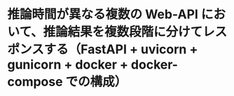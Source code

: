 # 推論時間が異なる複数の Web-API において、推論結果を複数段階に分けてレスポンスする（FastAPI + uvicorn + gunicorn + docker + docker-compose での構成）

